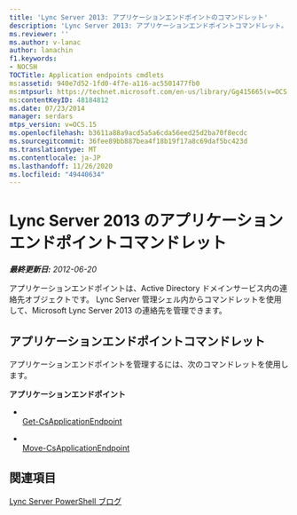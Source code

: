 ```yaml
---
title: 'Lync Server 2013: アプリケーションエンドポイントのコマンドレット'
description: 'Lync Server 2013: アプリケーションエンドポイントコマンドレット。'
ms.reviewer: ''
ms.author: v-lanac
author: lanachin
f1.keywords:
- NOCSH
TOCTitle: Application endpoints cmdlets
ms:assetid: 940e7d52-1fd0-4f7e-a116-ac5501477fb0
ms:mtpsurl: https://technet.microsoft.com/en-us/library/Gg415665(v=OCS.15)
ms:contentKeyID: 48184812
ms.date: 07/23/2014
manager: serdars
mtps_version: v=OCS.15
ms.openlocfilehash: b3611a88a9acd5a5a6cda56eed25d2ba70f8ecdc
ms.sourcegitcommit: 36fee89bb887bea4f18b19f17a8c69daf5bc423d
ms.translationtype: MT
ms.contentlocale: ja-JP
ms.lasthandoff: 11/26/2020
ms.locfileid: "49440634"
---
```

# <a name="application-endpoints-cmdlets-in-lync-server-2013"></a>Lync Server 2013 のアプリケーションエンドポイントコマンドレット

<div data-xmlns="http://www.w3.org/1999/xhtml">

<div class="topic" data-xmlns="http://www.w3.org/1999/xhtml" data-msxsl="urn:schemas-microsoft-com:xslt" data-cs="https://msdn.microsoft.com/">

<div data-asp="https://msdn2.microsoft.com/asp">



</div>

<div id="mainSection">

<div id="mainBody">

<span> </span>

_**最終更新日:** 2012-06-20_

アプリケーションエンドポイントは、Active Directory ドメインサービス内の連絡先オブジェクトです。 Lync Server 管理シェル内からコマンドレットを使用して、Microsoft Lync Server 2013 の連絡先を管理できます。

<div>

## <a name="application-endpoints-cmdlets"></a>アプリケーションエンドポイントコマンドレット

アプリケーションエンドポイントを管理するには、次のコマンドレットを使用します。

**アプリケーションエンドポイント**

  - <span></span>  
    [Get-CsApplicationEndpoint](https://technet.microsoft.com/library/Gg398655(v=OCS.15))

  - <span></span>  
    [Move-CsApplicationEndpoint](https://technet.microsoft.com/library/Gg398188(v=OCS.15))

</div>

<div>

## <a name="see-also"></a>関連項目


[Lync Server PowerShell ブログ](https://go.microsoft.com/fwlink/p/?linkid=203150)  
  

</div>

</div>

<span> </span>

</div>

</div>

</div>

